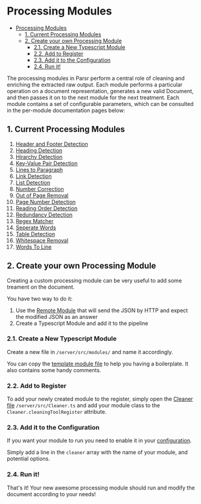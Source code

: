 # Processing Modules

- [Processing Modules](#processing-modules)
  - [1. Current Processing Modules](#1-current-processing-modules)
  - [2. Create your own Processing Module](#2-create-your-own-processing-module)
    - [2.1. Create a New Typescript Module](#21-create-a-new-typescript-module)
    - [2.2. Add to Register](#22-add-to-register)
    - [2.3. Add it to the Configuration](#23-add-it-to-the-configuration)
    - [2.4. Run it!](#24-run-it)

The processing modules in Parsr perform a central role of cleaning and enriching the extracted raw output.
Each module performs a particular operation on a document representation, generates a new valid Document, and then passes it on to the next module for the next treatment.
Each module contains a set of configurable parameters, which can be consulted in the per-module documentation pages below:

## 1. Current Processing Modules

1. [Header and Footer Detection](HeaderFooterDetectionModule/README.md)
2. [Heading Detection](HeadingDetectionModule/README.md)
3. [Hirarchy Detection](HierarchyDetectionModule/README.md)
4. [Key-Value Pair Detection](KeyValueDetectionModule/README.md)
5. [Lines to Paragraph](LinesToParagraphModule/README.md)
6. [Link Detection](LinkDetectionModule/README.md)
7. [List Detection](ListDetectionModule/README.md)
8. [Number Correction](NumberCorrectionModule/README.md)
9. [Out of Page Removal](OutOfPageRemovalModule/README.md)
10. [Page Number Detection](PageNumberDetectionModule/README.md)
11. [Reading Order Detection](ReadingOrderDetectionModule/README.md)
12. [Redundancy Detection](RedundancyDetectionModule/README.md)
13. [Regex Matcher](RegexMatcherModule/README.md)
14. [Seperate Words](SeparateWordsModule/README.md)
15. [Table Detection](TableDetectionModule/README.md)
16. [Whitespace Removal](WhitespaceRemovalModule/README.md)
17. [Words To Line](WordsToLineModule/README.md)

## 2. Create your own Processing Module

Creating a custom processing module can be very useful to add some treament on the document.

You have two way to do it:

1. Use the [Remote Module](RemoteModule/README.md) that will send the JSON by HTTP and expect the modified JSON as an answer
2. Create a Typescript Module and add it to the pipeline

### 2.1. Create a New Typescript Module

Create a new file in `/server/src/modules/` and name it accordingly.

You can copy the [template module file](TemplateModule/README.md) to help you having a boilerplate. It also contains some handy comments.

### 2.2. Add to Register

To add your newly created module to the register, simply open the [Cleaner file](../../server/src/Cleaner.ts) `/server/src/Cleaner.ts` and add your module class to the `Cleaner.cleaningToolRegister` attribute.

### 2.3. Add it to the Configuration

If you want your module to run you need to enable it in your [configuration](../../docs/configuration-file.md#3-Cleaner-Config).

Simply add a line in the `cleaner` array with the name of your module, and potential options.

### 2.4. Run it!

That's it! Your new awesome processing module should run and modify the document according to your needs!
